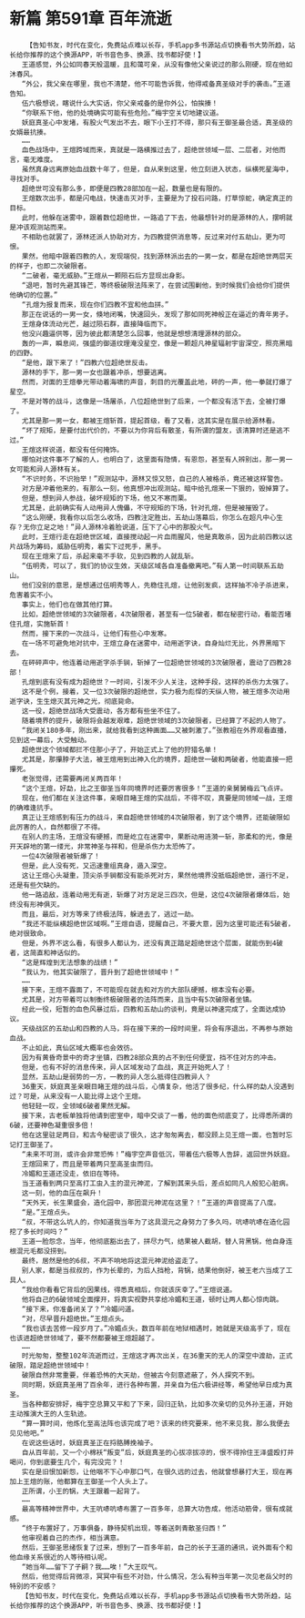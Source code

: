 # 新篇 第591章 百年流逝
        【告知书友，时代在变化，免费站点难以长存，手机app多书源站点切换看书大势所趋，站长给你推荐的这个换源APP，听书音色多、换源、找书都好使！】
       王道感觉，外公如同春天般温暖，且和蔼可亲，从没有像他父亲说过的那么刚硬，现在他如沐春风。
       “外公，我父亲在哪里，我也不清楚，他不可能告诉我，他得戒备真圣级对手的袭击。”王道告知。
       伍六极想说，瞎说什么大实话，你父亲戒备的是你外公，怕挨揍！
       “你联系下他，他的处境确实可能有些危险。”梅宇空关切地建议道。
       妖庭真圣心中发堵，有股火气发出不去，眼下小王打不得，那只有王御圣最合适，真圣级的女婿最抗揍。
       ……
       血色战场中，王煊跨域而来，真就是一路横推过去了，超绝世领域一层、二层者，对他而言，毫无难度。
       虽然真身远离原始血战数十年了，但是，自从来到这里，他立刻进入状态，纵横死星海中，寻找对手。
       超绝世可没有那么多，即便是四教28部加在一起，数量也是有限的。
       王煊数次出手，都是闪电战，快速击灭对手，主要是为了投石问路，打草惊蛇，确定真正的目标。
       此时，他躲在迷雾中，跟着数位超绝世，一路追了下去，他最想针对的是源林的人，摆明就是冲该观测站而来。
       不相助也就罢了，源林还派人协助对方，为四教提供消息等，反过来对付五劫山，更为可恨。
       果然，他暗中跟着四教的人，发现端倪，找到源林派出去的一男一女，都是在超绝世两层天的样子，也即二次破限者。
       “二破者，毫无威胁。”王煊从一颗陨石后方显现出身影。
       “退吧，暂时先避其锋芒，等终极破限法阵来了，在尝试围剿他，到时候我们会给你们提供他确切的位置。”
       “孔煊为报复而来，现在你们四教不宜和他血拼。”
       那正在说话的一男一女，倏地闭嘴，快速回头，发现了那如同死神般正在逼近的青年男子。
       王煊身体流动光芒，越过陨石群，直接降临而下。
       他没兴趣逼供等，因为彼此都清楚怎么回事，他就是想想清理源林的部众。
       轰的一声，瞬息间，强盛的御道纹理淹没星空，像是一颗超凡神星辐射宇宙深空，照亮黑暗的四野。
       “是他，跟下来了！”四教六位超绝世反击。
       源林的手下，那一男一女也跟着冲杀，想要逃离。
       然而，对面的王煊拳光带动着海啸的声音，刺目的光覆盖此地，砰的一声，他一拳就打爆了星空。
       不是对等的战斗，这像是一场屠杀，八位超绝世到了后来，一个都没有活下去，全被打爆了。
       尤其是那一男一女，都被王煊斩首，提起首级，看了又看，这其实是在展示给源林看。
       “坏了规矩，是要付出代价的，不要以为你背后有散圣，有所谓的盟友，该清算时还是逃不过。”
       王煊这样说道，都没有任何掩饰。
       哪怕对这件事不了解的人，也明白了，这里面有隐情，有恩怨，甚至有人辨别出，那一男一女可能和异人源林有关。
       “不识时务，不识抬举！”观测站中，源林又惊又怒，自己的人被格杀，竟还被这样警告。
       对方是冲着他来的，有那么一刻，他真想冲出观测站，暗中给孔煊来一下狠的，毁掉算了。
       但是，想到异人参战，破坏规矩的下场，他又不寒而栗。
       尤其是，此前确实有人动用异人傀儡，不守规矩的下场，针对孔煊，但是被摧毁了。
       “这么刚硬，我看你以后怎么收场，四教注定胜出，五劫山落幕后，你怎么在超凡中心生存？无你立足之地！”异人源林冷着脸说道，压下了心中的那股火气。
       此时，王煊行走在超绝世区域，直接搅动起一片血雨腥风，他是真敢杀，因为此前四教以这片战场为筹码，威胁伍明秀，着实下过死手，黑手。
       现在王煊来了后，杀起来毫不手软，见到四教的人就乱斩。
       “伍明秀，可以了，我们的协议生效，天级区域各自准备撤离吧。”有人第一时间联系五劫山。
       他们没别的意思，是想通过伍明秀等人，先稳住孔煊，让他别发疯，这样抽不冷子杀进来，危害着实不小。
       事实上，他们也在做其他打算。
       比如，超绝世领域的3次破限者，4次破限者，甚至有一位5破者，都在秘密行动，看能否堵住孔煊，实施斩首！
       然而，接下来的一次战斗，让他们有些心中发寒。
       在一场不可避免地对抗中，王煊立身在迷雾中，动用逝字诀，自身灿烂无比，外界黑暗下去。
       在砰砰声中，他连着动用逝字杀手锏，斩掉了一位超绝世领域的3次破限者，震动了四教28部！
       孔煊到底有没有成为超绝世？一时间，引发不少人关注，这种手段，这样的杀伤力太强了。
       这不是个例，接着，又一位3次破限的超绝世，实力极为彪悍的天纵人物，被王煊多次动用逝字诀，生生熄灭其元神之光，彻底毙命。
       这一役，超绝世战场大受震动，各方都有些坐不住了。
       随着境界的提升，破限将会越发艰难，超绝世领域的3次破限者，已经算了不起的人物了。
       “我闭关180多年，刚出来，就给我看到这种画面……又被刺激了。”张教祖在外界观看直播，见到这一幕后，大受触动。
       超绝世这个领域都拦不住那小子了，开始正式上了他的狩猎名单！
       尤其是，那攥脖子大法，被王煊用到出神入化的境界，超绝世一破和两破者，他能直接一把攥死。
       老张觉得，还需要再闭关两百年！
       “这个王煊，好勐，比之王御圣当年同境界时还要厉害很多！”王道的亲舅舅梅云飞点评。
       现在，他们都在关注这件事，亲眼目睹王煊的实战后，不得不叹，真要是同领域一战，王煊的确难逢抗手。
       真正让王煊感到有压力的战斗，来自超绝世领域的4次破限者，到了这个境界，还能破限如此厉害的人，自然都很了不得。
       在别人的主场，王煊没有硬撼，而是屹立在迷雾中，果断动用涟漪一斩，那柔和的光，像是开天辟地的第一缕光，非常神圣与祥和，但是杀伤力太恐怖了。
       一位4次破限者被斩爆了！
       但是，此人没有死，又迅速重组真身，遁入深空。
       这让王煊心头凝重，顶尖杀手锏都没有能杀死对方，果然他境界没抵临超绝世，道行不足，还是有些欠缺的。
       他一路追敌，连着动用无有逝，斩爆了对方足足三四次，但是，这位4次破限者爆体后，始终没有形神俱灭。
       而且，最后，对方等来了终极法阵，躲进去了，逃过一劫。
       “我还不能纵横超绝世区域啊。”王煊自语，提醒自己，不要大意，因为这里可能还有5破者，绝对很致命。
       但是，外界不这么看，有很多人都认为，还没有真正踏足超绝世这个层面，就能伤到4破者，这简直和神话似的。
       “这是辉煌到无法想象的战绩！”
       “我认为，他其实破限了，晋升到了超绝世领域中！”
       ……
       接下来，王煊不露面了，不可能现在就去和对方的大部队硬撼，根本没有必要。
       尤其是，对方带着可以制衡终极破限者的法阵而来，且当中有5次破限者坐镇。
       经此一役，短暂的血色风暴过后，四教和五劫山的谈判，竟是以神速完成了，全面达成协议。
       天级战区的五劫山和四教的人马，将在接下来的一段时间里，将会有序退出，不再参与原始血战。
       不止如此，真仙区域大概率也会效彷。
       因为有黄昏奇景中的奇才坐镇，四教28部众真的占不到任何便宜，挡不住对方的冲击。
       但是，也有不好的消息传来，异人区域发动了血战，真正开始死人了！
       显然，五劫山是弱势的一方，一教的异人怎么抵得住四教异人？
       36重天，妖庭真圣亲眼目睹王煊的战斗后，心情复杂，他活了很多纪，什么样的勐人没遇到过？可是，从来没有一人能比得上这个王煊。
       他轻轻一叹，全领域6破者果然无解。
       接下来，古老板单独将他请到密室中，暗中交谈了一番，他的面色彻底变了，比得悉所谓的6破，还要神色凝重很多倍！
       他在这里驻足两日，和古今秘密谈了很久，这才匆匆离去，都没顾上见王煊一面，也暂时忘记打王御圣了。
       “未来不可测，或许会非常恐怖！”梅宇空声音低沉，带着伍六极等人告辞，返回世外妖庭。
       王煊回来了，而且是带着两只至高圣虫而归。
       冷媚和王道还没走，依旧在等待。
       当王道看到两只至高打工虫入主的混元神泥，了解到其来头后，差点如同凡人般犯心脏病。
       这一刻，他的血压在飙升！
       “天外天，长生果盛会，造化园中，那团混元神泥在这里？！”王道的声音提高了八度。
       “是。”王煊点头。
       “叔，不带这么坑人的，你知道我当年为了这具混元之身努力了多久吗，吭哧吭哧在造化园挖了多长时间吗？”
       王道一脸怨念，当年，他彻底豁出去了，拼尽力气，结果被人截胡，替人背黑锅，他自身连根混元毛都没捞到。
       最终，居然是他的6叔，不声不响地将这混元神泥给盗走了。
       别人家，都是当叔叔的，作为长辈的，为后人挡枪，背锅，结果他倒好，被王老六当成了工具人。
       “我给你看看它背后的因果线，得悉真相后，你就该庆幸了。”王煊说道。
       他将自己的6破领域全面撑开，将真实视野共享给冷媚和王道，顿时让两人都心惊肉跳。
       “接下来，你准备闭关了？”冷媚问道。
       “对，尽早晋升超绝世。”王煊点头。
       “我也该去苦修一段岁月了。”冷媚点头，数百年前在地狱相遇时，她就是天级高手了，现在也该进超绝世领域了，要不然都要被王煊超越了。
       ……
       时光匆匆，整整102年流逝而过，王煊这才再次出关，在36重天的无人的深空中渡劫，正式破限，踏足超绝世领域中！
       破限自然非常重要，伴着恐怖的大天劫，但被古今刻意遮蔽了，外人探究不到。
       同时期，妖庭真圣用了百余年，进行各种布置，并亲自为伍六极讲经等，希望他早日成为真圣。
       当各种都安排好，梅宇空总算又平和了下来，回归正轨，比如多次亲切的见外孙王道，开始主动推演大王的人生轨迹。
       “算一算时间，他炼化至高法阵也该完成了吧？该来的终究要来，他不来见我，那么我便去见见他吧。”
       在说这些话时，妖庭真圣正在捋胳膊挽袖子。
       自从百年前，又一个小棉袄“叛变”后，妖庭真圣的心拔凉拔凉的，恨不得拎住王泽盛殴打并喝问，你到底要生几个，有完没完？！
       实在是旧恨加新怨，让他咽不下心中那口气，在很久远的过去，他就曾想暴打大王，现在再加上王煊的账，他都算在王御圣一个人头上了。
       正所谓，小王的锅，大王跟着一起背了。
       ……
       最高等精神世界中，大王吭哧吭哧布置了一百多年，总算大功告成，他活动筋骨，很有成就感。
       “终于布置好了，万事俱备，静待契机出现，等着送刺青散圣归西！”
       他审视着自己的杰作，相当满意。
       然后，王御圣思绪恢复了过来，想到了一百多年前，自己的长子王道的通讯，说外面有个和他血缘关系很近的人等待相认呢。
       “她当年……留下了子嗣？我……唉！”大王叹气。
       然后，他觉得后背微凉，冥冥中有些不对劲，什么情况，怎么有种当年第一次见老岳父时的特别的不安感？
       【告知书友，时代在变化，免费站点难以长存，手机app多书源站点切换看书大势所趋，站长给你推荐的这个换源APP，听书音色多、换源、找书都好使！】